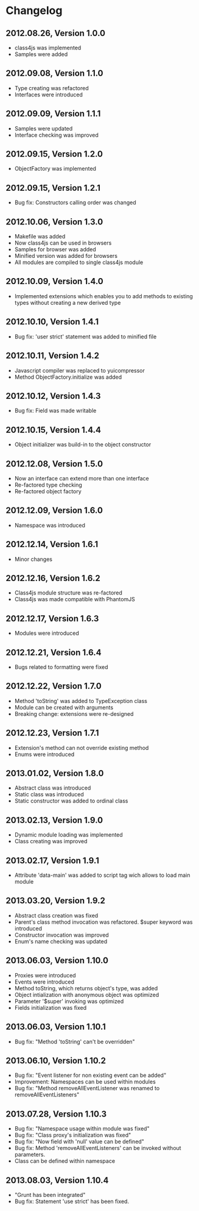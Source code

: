 # Changelog

## 2012.08.26, Version 1.0.0

* class4js was implemented
* Samples were added

## 2012.09.08, Version 1.1.0

* Type creating was refactored
* Interfaces were introduced

## 2012.09.09, Version 1.1.1

* Samples were updated
* Interface checking was improved

## 2012.09.15, Version 1.2.0

* ObjectFactory was implemented

## 2012.09.15, Version 1.2.1

* Bug fix: Constructors calling order was changed

## 2012.10.06, Version 1.3.0

* Makefile was added
* Now class4js can be used in browsers
* Samples for browser was added
* Minified version was added for browsers
* All modules are compiled to single class4js module

## 2012.10.09, Version 1.4.0

* Implemented extensions which enables you to add methods to existing types without creating a new derived type 

## 2012.10.10, Version 1.4.1

* Bug fix: 'user strict' statement was added to minified file

## 2012.10.11, Version 1.4.2

* Javascript compiler was replaced to yuicompressor
* Method ObjectFactory.initialize was added

## 2012.10.12, Version 1.4.3

* Bug fix: Field was made writable

## 2012.10.15, Version 1.4.4

* Object initializer was build-in to the object constructor 

## 2012.12.08, Version 1.5.0

* Now an interface can extend more than one interface
* Re-factored type checking
* Re-factored object factory 

## 2012.12.09, Version 1.6.0

* Namespace was introduced

## 2012.12.14, Version 1.6.1

* Minor changes

## 2012.12.16, Version 1.6.2

* Class4js module structure was re-factored
* Class4js was made compatible with PhantomJS

## 2012.12.17, Version 1.6.3

* Modules were introduced

## 2012.12.21, Version 1.6.4

* Bugs related to formatting were fixed

## 2012.12.22, Version 1.7.0

* Method 'toString' was added to TypeException class
* Module can be created with arguments
* Breaking change: extensions were re-designed

## 2012.12.23, Version 1.7.1

* Extension's method can not override existing method
* Enums were introduced

## 2013.01.02, Version 1.8.0

* Abstract class was introduced
* Static class was introduced
* Static constructor was added to ordinal class

## 2013.02.13, Version 1.9.0

* Dynamic module loading was implemented
* Class creating was improved

## 2013.02.17, Version 1.9.1

* Attribute 'data-main' was added to script tag wich allows to load main module

## 2013.03.20, Version 1.9.2

* Abstract class creation was fixed 
* Parent's class method invocation was refactored. $super keyword was introduced
* Constructor invocation was improved
* Enum's name checking was updated

## 2013.06.03, Version 1.10.0

* Proxies were introduced
* Events were introduced
* Method toString, which returns object's type, was added
* Object intialization with anonymous object was optimized
* Parameter '$super' invoking was optimized
* Fields initialization was fixed

## 2013.06.03, Version 1.10.1

* Bug fix: "Method 'toString' can't be overridden"

## 2013.06.10, Version 1.10.2

* Bug fix: "Event listener for non existing event can be added"
* Improvement: Namespaces can be used within modules
* Bug fix: "Method removeAllEventListener was renamed to removeAllEventListeners"

## 2013.07.28, Version 1.10.3

* Bug fix: "Namespace usage within module was fixed"
* Bug fix: "Class proxy's initialization was fixed"
* Bug fix: "Now field with 'null' value can be defined"
* Bug fix: Method 'removeAllEventListeners' can be invoked without parameters.
* Class can be defined within namespace

## 2013.08.03, Version 1.10.4

* "Grunt has been integrated"
* Bug fix: Statement 'use strict' has been fixed.